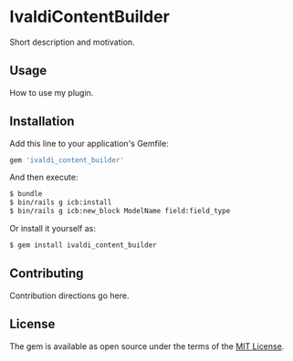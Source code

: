 # IvaldiContentBuilder
Short description and motivation.

## Usage
How to use my plugin.

## Installation
Add this line to your application's Gemfile:

```ruby
gem 'ivaldi_content_builder'
```

And then execute:
```bash
$ bundle
$ bin/rails g icb:install
$ bin/rails g icb:new_block ModelName field:field_type
```

Or install it yourself as:
```bash
$ gem install ivaldi_content_builder
```

## Contributing
Contribution directions go here.

## License
The gem is available as open source under the terms of the [MIT License](http://opensource.org/licenses/MIT).
